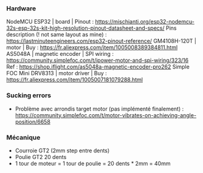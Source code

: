 ### Hardware

NodeMCU ESP32 | board | Pinout : https://mischianti.org/esp32-nodemcu-32s-esp-32s-kit-high-resolution-pinout-datasheet-and-specs/
                        Pins description (! not same layout as mine) : https://lastminuteengineers.com/esp32-pinout-reference/
GM4108H-120T | motor | Buy : https://fr.aliexpress.com/item/1005008389384811.html
AS5048A | magnetic encoder | SPI wiring : https://community.simplefoc.com/t/ipower-motor-and-spi-wiring/323/16
                             Ref : https://shop.iflight.com/as5048a-magnetic-encoder-pro262
Simple FOC Mini DRV8313 | motor driver | Buy : https://fr.aliexpress.com/item/1005007181079288.html


### Sucking errors
- Problème avec arrondis target motor (pas implémenté finalement) : https://community.simplefoc.com/t/motor-vibrates-on-achieving-angle-position/6658

### Mécanique
- Courroie GT2 (2mm step entre dents)
- Poulie GT2 20 dents
- 1 tour de moteur = 1 tour de poulie = 20 dents * 2mm = 40mm